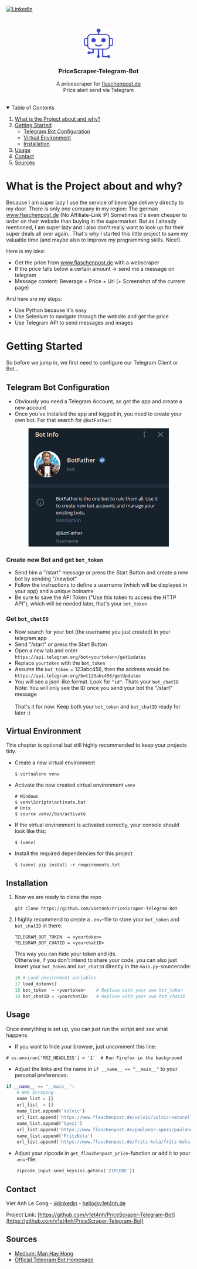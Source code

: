 <!-- Template: https://github.com/othneildrew/Best-README-Template -->

[![LinkedIn][linkedin-shield]][linkedin-url]

<!-- PROJECT LOGO -->
<br />
<p align="center">
  <a href="https://github.com/v1et4nh/PriceScraper-Telegram-Bot">
    <img src="images/bot-logo.png" alt="Bot-Logo" width="80" height="80">
  </a>

  <h3 align="center">PriceScraper-Telegram-Bot</h3>

  <p align="center">
    A pricescraper for <a href="https://www.flaschenpost.de">flaschenpost.de</a>
    <br />
    Price alert send via Telegram
    <br />
    <br />
  </p>
</p>

<!-- TABLE OF CONTENTS -->
<details open="open">
  <summary>Table of Contents</summary>
  <ol>
    <li>
      <a href="#what-is-the-project-about-and-why">What is the Project about and why?</a>
    </li>
    <li>
      <a href="#getting-started">Getting Started</a>
      <ul>
        <li><a href="#telegram-bot-configuration">Telegram Bot Configuration</a></li>
        <li><a href="#virtual-environment">Virtual Environment</a></li>
        <li><a href="#installation">Installation</a></li>
      </ul>
    </li>
    <li><a href="#usage">Usage</a></li>
    <li><a href="#contact">Contact</a></li>
    <li><a href="#sources">Sources</a></li>
  </ol>
</details>


<!-- ABOUT THE PROJECT -->
# What is the Project about and why?
Because I am super lazy I use the service of beverage delivery directly to my door. 
There is only one company in my region: The german www.flaschenpost.de (No Affiliate-Link :P) 
Sometimes it's even cheaper to order on their website than buying in the supermarket. 
But as I already mentioned, I am super lazy and I also don't really want to look up for their super deals all over again..
That's why I started this little project to save my valuable time 
(and maybe also to improve my programming skills. Nice!).

Here is my idea:
* Get the price from www.flaschenpost.de with a webscraper
* If the price falls below a certain amount -> send me a message on telegram
* Message content: Beverage + Price + Url (+ Screenshot of the current page)

And here are my steps:
* Use Python because it's easy
* Use Selenium to navigate through the website and get the price
* Use Telegram API to send messages and images

<!-- GETTING STARTED -->
# Getting Started
So before we jump in, we first need to configure our Telegram Client or Bot...

## Telegram Bot Configuration
* Obviously you need a Telegram Account, so get the app and create a new account
* Once you've installed the app and logged in, you need to create your own bot. For that search for `@BotFather`: <br>
<p align="center"><img src="images/BotFather.png" alt="BotFather" width="383" height="323"></p>

### Create new Bot and get `bot_token`
* Send him a "/start" message or press the Start Button and create a new bot by sending "/newbot"
* Follow the instructions to define a username (which will be displayed in your app) and a unique botname
* Be sure to save the API Token ("Use this token to access the HTTP API"), which will be needed later, that's your `bot_token`

### Get `bot_chatID`
* Now search for your bot (the username you just created) in your telegram app
* Send "/start" or press the Start Button
* Open a new tab and enter `https://api.telegram.org/bot<yourtoken>/getUpdates`
* Replace `yourtoken` with the `bot_token`
* Assume the `bot_token` = 123abc456, then the address would be: <br>`https://api.telegram.org/bot123abc456/getUpdates`
* You will see a json-like format. Look for `"id"`. Thats your `bot_chatID` <br>
Note: You will only see the ID once you send your bot the "/start" message <br> <br>
That's it for now. Keep both your `bot_token` and `bot_chatID` ready for later :)

## Virtual Environment
This chapter is optional but still highly recommended to keep your projects tidy.
* Create a new virtual environment
    ```shell script
    $ virtualenv venv
    ```
* Activate the new created virtual environment `venv`
    ```shell script
    # Windows
    $ venv\Scripts\activate.bat
    # Unix
    $ source venv//bin/activate
    ```
* If the virtual environment is activated correctly, your console should look like this:
    ```shell script
    $ (venv)  
    ```
* Install the required dependencies for this project
    ```shell script
    $ (venv) pip install -r requirements.txt
    ```
 
## Installation

1. Now we are ready to clone the repo
   ```shell script
   git clone https://github.com/v1et4nh/PriceScraper-Telegram-Bot
   ```
2. I highly recommend to create a `.env`-file to store your `bot_token` and `bot_chatID` in there:
   ```.env
   TELEGRAM_BOT_TOKEN  = <yourtoken>
   TELEGRAM_BOT_CHATID = <yourchatID>
   ```
   This way you can hide your token and ids. <br>
   Otherwise, if you don't intend to share your code, you can also just insert your `bot_token` and `bot_chatID` directly in the `main.py`-sourcecode:
   ```python
   16 # Load environment variables
   17 load_dotenv()
   18 bot_token  = <yourtoken>    # Replace with your own bot_token
   19 bot_chatID = <yourchatID>   # Replace with your own bot_chatID
   ```

<!-- USAGE EXAMPLES -->
## Usage
Once everything is set up, you can just run the script and see what happens. 
* If you want to hide your browser, just uncomment this line:
```.python
# os.environ['MOZ_HEADLESS'] = '1'  # Run Firefox in the background
```
* Adjust the links and the name in `if __name__ == "__main__"` to your personal preferences:
```python
if __name__ == "__main__":
    # Web Scraping
    name_list = []
    url_list  = []
    name_list.append('Volvic')
    url_list.append('https://www.flaschenpost.de/volvic/volvic-naturelle')
    name_list.append('Spezi')
    url_list.append('https://www.flaschenpost.de/paulaner-spezi/paulaner-spezi')
    name_list.append('FritzKola')
    url_list.append('https://www.flaschenpost.de/fritz-kola/fritz-kola')
```
* Adjust your zipcode in `get_flaschenpost_price`-function or add it to your `.env`-file:
```python
    zipcode_input.send_keys(os.getenv('ZIPCODE'))
```

<!-- CONTACT -->
## Contact

Viet Anh Le Cong - [@linkedin](https://linkedin.com/in/viet-anh-le-cong) - hello@v1et4nh.de

Project Link: [https://github.com/v1et4nh/PriceScraper-Telegram-Bot](https://github.com/v1et4nh/PriceScraper-Telegram-Bot)

## Sources
* [Medium: Man Hay Hong](https://medium.com/@ManHay_Hong/how-to-create-a-telegram-bot-and-send-messages-with-python-4cf314d9fa3e)
* [Official Telegram Bot Homepage](https://core.telegram.org/bots)

<!-- MARKDOWN LINKS & IMAGES -->
<!-- https://www.markdownguide.org/basic-syntax/#reference-style-links -->
[linkedin-shield]: https://img.shields.io/badge/-LinkedIn-black.svg?style=for-the-badge&logo=linkedin&colorB=555
[linkedin-url]: https://linkedin.com/in/viet-anh-le-cong
